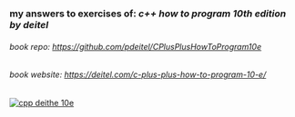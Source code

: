 ### my answers to exercises of: *c++ how to program 10th edition by deitel*
###### book repo: https://github.com/pdeitel/CPlusPlusHowToProgram10e
###### book website: https://deitel.com/c-plus-plus-how-to-program-10-e/
[![cpp deithe 10e](https://deitel.com/wp-content/uploads/2020/01/c-plus-plus-how-to-program-10e.jpg)](https://deitel.com/c-plus-plus-how-to-program-10-e/)
